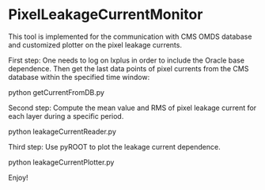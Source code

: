 # PixelLeakageCurrentMonitor
This tool is implemented for the communication with CMS OMDS database and customized plotter on the pixel leakage currents. 

First step:
One needs to log on lxplus in order to include the Oracle base dependence. Then get the last data points of pixel currents from the CMS database within the specified time window:

python getCurrentFromDB.py

Second step:
Compute the mean value and RMS of pixel leakage current for each layer during a specific period.

python leakageCurrentReader.py

Third step:
Use pyROOT to plot the leakage current dependence.

python leakageCurrentPlotter.py

Enjoy!
